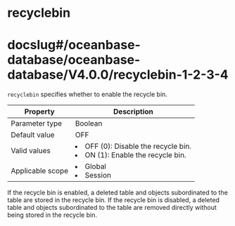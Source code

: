 recyclebin
===============================
# docslug#/oceanbase-database/oceanbase-database/V4.0.0/recyclebin-1-2-3-4
`recyclebin` specifies whether to enable the recycle bin.


| **Property**     | **Description** |
|------------------|---------------------------------------------------------------------------------------------------------------------|
| Parameter type   | Boolean |
| Default value    | OFF |
| Valid values     | <li> OFF (0): Disable the recycle bin.   <li> ON (1): Enable the recycle bin. |
| Applicable scope | <li> Global   <li> Session |



If the recycle bin is enabled, a deleted table and objects subordinated to the table are stored in the recycle bin. If the recycle bin is disabled, a deleted table and objects subordinated to the table are removed directly without being stored in the recycle bin.
